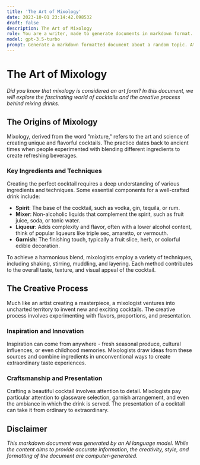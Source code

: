 ```yaml
---
title: 'The Art of Mixology'
date: 2023-10-01 23:14:42.098532
draft: false
description: The Art of Mixology
role: You are a writer, made to generate documents in markdown format. It is very important that all of the documents you generate are in valid markdown format.
model: gpt-3.5-turbo
prompt: Generate a markdown formatted document about a random topic. At the bottom, include a disclaimer explaining that the document was generated by you. The first line of the document should be the title. Make sure that the entire document is in proper markdown format, using a mix of various tags to make the document visually appealing.
---
```


# The Art of Mixology

*Did you know that mixology is considered an art form? In this document, we will explore the fascinating world of cocktails and the creative process behind mixing drinks.*

## The Origins of Mixology

Mixology, derived from the word "mixture," refers to the art and science of creating unique and flavorful cocktails. The practice dates back to ancient times when people experimented with blending different ingredients to create refreshing beverages.

### Key Ingredients and Techniques

Creating the perfect cocktail requires a deep understanding of various ingredients and techniques. Some essential components for a well-crafted drink include:

- **Spirit**: The base of the cocktail, such as vodka, gin, tequila, or rum.
- **Mixer**: Non-alcoholic liquids that complement the spirit, such as fruit juice, soda, or tonic water.
- **Liqueur**: Adds complexity and flavor, often with a lower alcohol content, think of popular liqueurs like triple sec, amaretto, or vermouth.
- **Garnish**: The finishing touch, typically a fruit slice, herb, or colorful edible decoration.

To achieve a harmonious blend, mixologists employ a variety of techniques, including shaking, stirring, muddling, and layering. Each method contributes to the overall taste, texture, and visual appeal of the cocktail.

## The Creative Process

Much like an artist creating a masterpiece, a mixologist ventures into uncharted territory to invent new and exciting cocktails. The creative process involves experimenting with flavors, proportions, and presentation.

### Inspiration and Innovation

Inspiration can come from anywhere - fresh seasonal produce, cultural influences, or even childhood memories. Mixologists draw ideas from these sources and combine ingredients in unconventional ways to create extraordinary taste experiences.

### Craftsmanship and Presentation

Crafting a beautiful cocktail involves attention to detail. Mixologists pay particular attention to glassware selection, garnish arrangement, and even the ambiance in which the drink is served. The presentation of a cocktail can take it from ordinary to extraordinary.

## Disclaimer

*This markdown document was generated by an AI language model. While the content aims to provide accurate information, the creativity, style, and formatting of the document are computer-generated.*